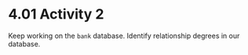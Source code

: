 # 4.01 Activity 2

Keep working on the `bank` database. Identify relationship degrees in our database.
